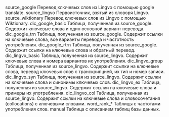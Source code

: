 source_google	Перевод ключевых слов из Lingvo с помощью google translate.
source_lingvo	Первоисточник, взятый из словоря Lingvo.
source_wiktionary	Перевод ключевых слов из Lingvo с помощью Wiktionary.
dic_google_basic	Таблица, полученная из source_google. Содержит ключевые слова и один основной вариант перевода.
dic_google_trn	Таблица, полученная из source_google. Содержит ссылки на ключевые слова, все варианты перевода и частотность употребления.
dic_google_rtrn	Таблица, полученная из source_google. Содержит ссылки на ключевые слова и обратный перевод.
dic_lingvo_basic	Таблица, полученная из source_lingvo. Содержит ключевые слова и номера вариантов их употребления.
dic_lingvo_group	Таблица, полученная из source_lingvo. Содержит ссылки на ключевые слова, перевод ключевых слов с транскрипцией, их тип и номер записи.
dic_lingvo_syn	Таблица, полученная из source_lingvo. Содержит ссылки на ключевые слова и синонимы ключевых слов.
dic_lingvo_ex	Таблица, полученная из source_lingvo. Содержит ссылки на ключевые слова и примеры их употребления.
dic_lingvo_col	Таблица, полученная из source_lingvo. Содержит ссылки на ключевые слова и словосочетания (collocations) с ключевыми словами.
word_rank_*	Таблицы с частотами употребления слов.
manual	Таблица с описанием таблиц базы данных.
